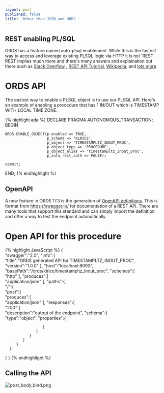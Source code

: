 ```yaml
---
layout: post
published: false
title: 'Other than JSON and ORDS '
---
```

## REST enabling PL/SQL

ORDS has a feature named auto-plsql enablement. While this is the fastest way to access and leverage existing PLSQL logic via HTTP it is not 'REST'. REST implies much more and there's many answers and explaination out there such as [Stack Overflow](https://stackoverflow.com/questions/4663927/what-is-rest-slightly-confused) , [REST API Tutorial](http://www.restapitutorial.com/lessons/whatisrest.html), [Wikipedia](https://en.wikipedia.org/wiki/Representational_state_transfer), and [lots more](http://lmgtfy.com/?q=what+is+REST).


# ORDS API

The easiest way to enable a PLSQL object is to use our PLSQL API. Here's an example of enabling a procedure that has 1 IN/OUT which is  TIMESTAMP WITH LOCAL TIME ZONE.

{% highlight ada %}
DECLARE
  PRAGMA AUTONOMOUS_TRANSACTION;
BEGIN

    ORDS.ENABLE_OBJECT(p_enabled => TRUE,
                       p_schema => 'KLRICE',
                       p_object => 'TIMESTAMPLTZ_INOUT_PROC',
                       p_object_type => 'PROCEDURE',
                       p_object_alias => 'timestampltz_inout_proc',
                       p_auto_rest_auth => FALSE);

    commit;

END;
{% endhighlight %}

## OpenAPI 

A new feature in ORDS 17.3 is the generation of [OpenAPI definitions](https://github.com/OAI/OpenAPI-Specification/blob/master/versions/2.0.md).  This is format from https://swagger.io/ for documentation of a REST API.  There are many tools that support this standard and can simply import the definition and offer a way to test the endpoint automatically.

# Open API for this procedure


{% highlight JavaScript %}
{  
   "swagger":"2.0",
   "info":{  
      "title":"ORDS generated API for TIMESTAMPLTZ_INOUT_PROC",
      "version":"1.0.0"
   },
   "host":"localhost:9090",
   "basePath":"/ords/klrice/timestampltz_inout_proc",
   "schemes":[  
      "http"
   ],
   "produces":[  
      "application/json"
   ],
   "paths":{  
      "/":{  
         "post":{  
            "produces":[  
               "application/json"
            ],
            "responses":{  
               "200":{  
                  "description":"output of the endpoint",
                  "schema":{  
                     "type":"object",
                     "properties":{  

                     }
                  }
               }
            }
         }
      }
   }
}
{% endhighlight %}


## Calling the API

![post_body_bind.png]({{site.baseurl}}/img/post_body_bind.png)
